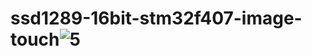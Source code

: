 # ssd1289-16bit-stm32f407-image-touch![5](https://user-images.githubusercontent.com/31142397/196008696-57db46d5-19a5-4780-932c-ca897037c72e.jpg)
